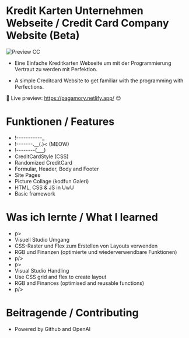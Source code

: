 # Kredit Karten Unternehmen Webseite / Credit Card Company Website (Beta)

![Preview CC](https://github.com/PadJey/payment/assets/89216593/a0a681ef-e40c-4239-8358-20c5d929df17)


- Eine Einfache Kreditkarten Webseite um mit der Programmierung Vertraut zu werden mit Perfektion.

- A simple Creditcard Website to get familiar with the programming with Perfections.

🔗 Live preview: https://pagamory.netlify.app/ 😊


# Funktionen / Features

- !-----------_
- !-------.__(.)< (MEOW)
- !--------(___)   
- CreditCardStyle (CSS)
- Randomized CreditCard
- Formular, Header, Body and Footer
- Site Pages
- Picture Collage (kodfun Galeri)
- HTML, CSS & JS in UwU
- Basic framework


# Was ich lernte / What I learned 

- p>
- Visuell Studio Umgang
- CSS-Raster und Flex zum Erstellen von Layouts verwenden
- RGB und Finanzen (optimierte und wiederverwendbare Funktionen)
- p/>
- p>
- Visual Studio Handling
- Use CSS grid and flex to create layout
- RGB and Finances (optimised and reusable functions)
- p/>


# Beitragende / Contributing

- Powered by Github and OpenAI
